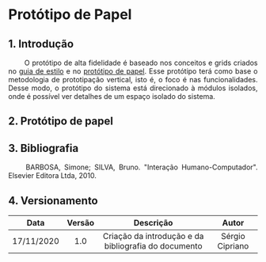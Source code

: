 # Protótipo de Papel

## 1. Introdução

<p align="justify"> &emsp;&emsp; O protótipo de alta fidelidade é baseado nos conceitos e grids criados no <a href="https://interacao-humano-computador.github.io/2020.1-UVaJudge/entrega_3/guia_estilo/#31-disposicao-espacial-e-grid">guia de estilo</a> e no <a href="https://interacao-humano-computador.github.io/2020.1-UVaJudge/entrega_5/prototipo_papel/prototipo_baixa/">protótipo de papel</a>. Esse protótipo terá como base o metodologia de prototipação vertical, isto é, o foco é nas funcionalidades. Desse modo, o protótipo do sistema está direcionado à módulos isolados, onde é possível ver detalhes de um espaço isolado do sistema.</p>

## 2. Protótipo de papel

## 3. Bibliografia

<p align="justify"> &emsp;&emsp; BARBOSA, Simone; SILVA, Bruno. "Interação Humano-Computador". Elsevier Editora Ltda, 2010.</p>

## 4. Versionamento

|Data|Versão|Descrição|Autor|
|:-:|:-:|:-:|:-:|
|17/11/2020|1.0|Criação da introdução e da bibliografia do documento|Sérgio Cipriano|